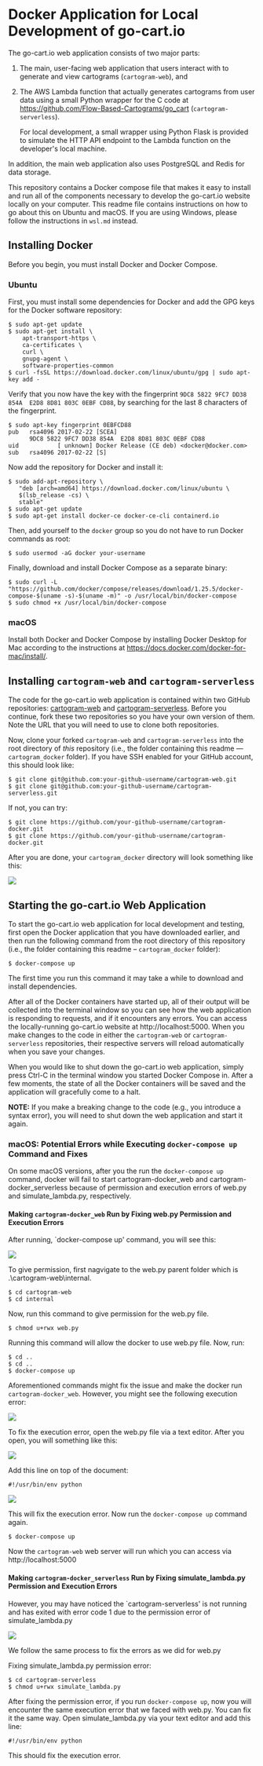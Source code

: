 # Docker Application for Local Development of go-cart.io

The go-cart.io web application consists of two major parts:

1. The main, user-facing web application that users interact with to
   generate and view cartograms (`cartogram-web`), and

2. The AWS Lambda function that actually generates cartograms from user data
   using a small Python wrapper for the C code at 
   https://github.com/Flow-Based-Cartograms/go_cart (`cartogram-serverless`).
   
   For local development, a small wrapper using Python Flask
   is provided to simulate the HTTP API endpoint to the Lambda function on 
   the developer's local machine.

In addition, the main web application also uses PostgreSQL and Redis for data storage.

This repository contains a Docker compose file that makes it easy to install and
run all of the components necessary to develop the go-cart.io website locally
on your computer. This readme file contains instructions on how to go about this
on Ubuntu and macOS. If you are using Windows, please follow the instructions in `wsl.md` instead.

## Installing Docker

Before you begin, you must install Docker and Docker Compose.

### Ubuntu

First, you must install some dependencies for Docker and add the GPG keys for 
the Docker software repository:

```shell script
$ sudo apt-get update
$ sudo apt-get install \
    apt-transport-https \
    ca-certificates \
    curl \
    gnupg-agent \
    software-properties-common
$ curl -fsSL https://download.docker.com/linux/ubuntu/gpg | sudo apt-key add -
```

Verify that you now have the key with the fingerprint 
`9DC8 5822 9FC7 DD38 854A  E2D8 8D81 803C 0EBF CD88`, 
by searching for the last 8 characters of the fingerprint.

```shell script
$ sudo apt-key fingerprint 0EBFCD88
pub   rsa4096 2017-02-22 [SCEA]
      9DC8 5822 9FC7 DD38 854A  E2D8 8D81 803C 0EBF CD88
uid           [ unknown] Docker Release (CE deb) <docker@docker.com>
sub   rsa4096 2017-02-22 [S]

```

Now add the repository for Docker and install it:

```shell script
$ sudo add-apt-repository \
   "deb [arch=amd64] https://download.docker.com/linux/ubuntu \
   $(lsb_release -cs) \
   stable"
$ sudo apt-get update
$ sudo apt-get install docker-ce docker-ce-cli containerd.io
```

Then, add yourself to the `docker` group so you do not have to run Docker commands as root:

```shell script
$ sudo usermod -aG docker your-username
```

Finally, download and install Docker Compose as a separate binary:

```shell script
$ sudo curl -L "https://github.com/docker/compose/releases/download/1.25.5/docker-compose-$(uname -s)-$(uname -m)" -o /usr/local/bin/docker-compose
$ sudo chmod +x /usr/local/bin/docker-compose
```

### macOS

Install both Docker and Docker Compose by installing Docker Desktop for Mac according
to the instructions at https://docs.docker.com/docker-for-mac/install/.

## Installing `cartogram-web` and `cartogram-serverless`

The code for the go-cart.io web application is contained within two GitHub repositories: 
[cartogram-web](https://github.com/jansky/cartogram-web) and 
[cartogram-serverless](https://github.com/jansky/cartogram-serverless). Before you continue,
fork these two repositories so you have your own version of them. Note the URL that you will need
to use to clone both repositories.

Now, clone your forked `cartogram-web` and `cartogram-serverless` into the root directory
of *this* repository (i.e., the folder containing this readme — `cartogram_docker` folder). If you have SSH enabled for your GitHub account, this should look like:

```shell script
$ git clone git@github.com:your-github-username/cartogram-web.git
$ git clone git@github.com:your-github-username/cartogram-serverless.git
``` 
If not, you can try:
```shell script
$ git clone https://github.com/your-github-username/cartogram-docker.git
$ git clone https://github.com/your-github-username/cartogram-docker.git
``` 
After you are done, your `cartogram_docker` directory will look something like this:

![](images/readme-6.png)

## Starting the go-cart.io Web Application

To start the go-cart.io web application for local development and testing, first open the Docker application that you have downloaded earlier, and then run the following
command from the root directory of this repository (i.e., the folder containing this readme – `cartogram_docker` folder):

```shell script
$ docker-compose up
```

The first time you run this command it may take a while to download and install dependencies.

After all of the Docker containers have started up, all of their output will be collected
into the terminal window so you can see how the web application is responding to requests,
and if it encounters any errors. You can access the locally-running go-cart.io website at
http://localhost:5000. When you make changes to the code in either the
`cartogram-web` or `cartogram-serverless` repositories, their respective servers will reload 
automatically when you save your changes.

When you would like to shut down the go-cart.io web application, simply press Ctrl-C in the
terminal window you started Docker Compose in. After a few moments, the state of all the
Docker containers will be saved and the application will gracefully come to a halt.

**NOTE:** If you make a breaking change to the code (e.g., you introduce a syntax error), 
you will need to shut down the web application and start it again.

### macOS: Potential Errors while Executing `docker-compose up` Command and Fixes
On some macOS versions, after you the run the `docker-compose up` command, docker will fail to start  cartogram-docker_web and cartogram-docker_serverless because of permission and execution errors of web.py and simulate_lambda.py, respectively.

#### Making `cartogram-docker_web` Run by Fixing web.py Permission and Execution Errors
After running, `docker-compose up' command, you will see this:

![](images/readme-1.png)

To give permission, first nagvigate to the web.py parent folder which is .\cartogram-web\internal.

```shell script
$ cd cartogram-web
$ cd internal
```
Now, run this command to give permission for the web.py file.

```shell script
$ chmod u+rwx web.py
```
Running this command will allow the docker to use web.py file. Now, run:

 ```shell script
$ cd ..
$ cd ..
$ docker-compose up
```
Aforementioned commands might fix the issue and make the docker run `cartogram-docker_web`. However, you might see the following execution error:

![](images/readme-2.png)

To fix the execution error, open the web.py file via a text editor. After you open, you will something like this:

![](images/readme-3.png)

Add this line on top of the document:

 ```shell script
#!/usr/bin/env python
```
![](images/readme-4.png)

This will fix the execution error. Now run the `docker-compose up` command again.

```shell script
$ docker-compose up
```
Now the `cartogram-web` web server will run which you can access via http://localhost:5000 

#### Making `cartogram-docker_serverless` Run by Fixing simulate_lambda.py Permission and Execution Errors

However, you may have noticed the `cartogram-serverless' is not running and has exited with error code 1 due to the permission error of simulate_lambda.py

![](images/readme-5.png)

We follow the same process to fix the errors as we did for web.py

Fixing simulate_lambda.py permission error:
```shell script
$ cd cartogram-serverless
$ chmod u+rwx simulate_lambda.py
```
After fixing the permission error, if you run `docker-compose up`, now you will encounter the same execution error that we faced with web.py. You can fix it the same way. Open simulate_lambda.py via your text editor and add this line:

 ```shell script
#!/usr/bin/env python
```
This should fix the execution error.
